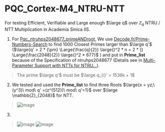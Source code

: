 # PQC_Cortex-M4_NTRU-NTT
For testing Efficient, Verifiable and Large enough $\large q$ over $\mathbb{Z}_{q}$ NTRU / NTT Multiplication in Academia Sinica IIS.

1. For [Pqc_ntruhps2048677_primeANDroot](https://github.com/Skwgasnaw/PQC_Cortex-M4_NTRU-NTT/tree/main/Pqc_ntruhps2048677_primeANDroot), We use [Decode.fr/Prime-Numbers-Search](https://www.dcode.fr/prime-numbers-search) to find 1000 Closest Primes larger than $\large q'$ ($\large{q' > 2 * (\pm} \Large{\frac{q}{2}} \large{)^2 * n = 2 * (} \Large{\frac{2048}{2}} \large{)^2 * 677}$ ) and put in **Prime_list** because of the Specification of ntruhps2048677 (Details see in [Multi-Parameter Support with NTTs for NTRU...](https://troll.iis.sinica.edu.tw/by-publ/recent/ntt_ntru_ntrup.pdf)).
> The prime $\large q'$ must be $\large q_{i}' = 1536k + 1$
2. We tested and used the **Prime_list** to find three Roots $\large{x = yz;\ (y^3)\ mod\ q' =(z^{512})\ mod\ q'=1}$ over $\large \mathbb{Z}_{2048}$ for NTT. 
> ![image](https://github.com/Skwgasnaw/PQC_Cortex-M4_NTRU-NTT/assets/67849251/f6c7c821-eca7-45b3-8d91-358062e15a44)
3.
> ![image](https://github.com/Skwgasnaw/PQC_Cortex-M4_NTRU-NTT/assets/67849251/3ad8f269-94e1-41b4-80da-93ebad533da9)
> ![image](https://github.com/Skwgasnaw/PQC_Cortex-M4_NTRU-NTT/assets/67849251/9df7a4e4-8042-496b-98a4-0076c8efabbb)
